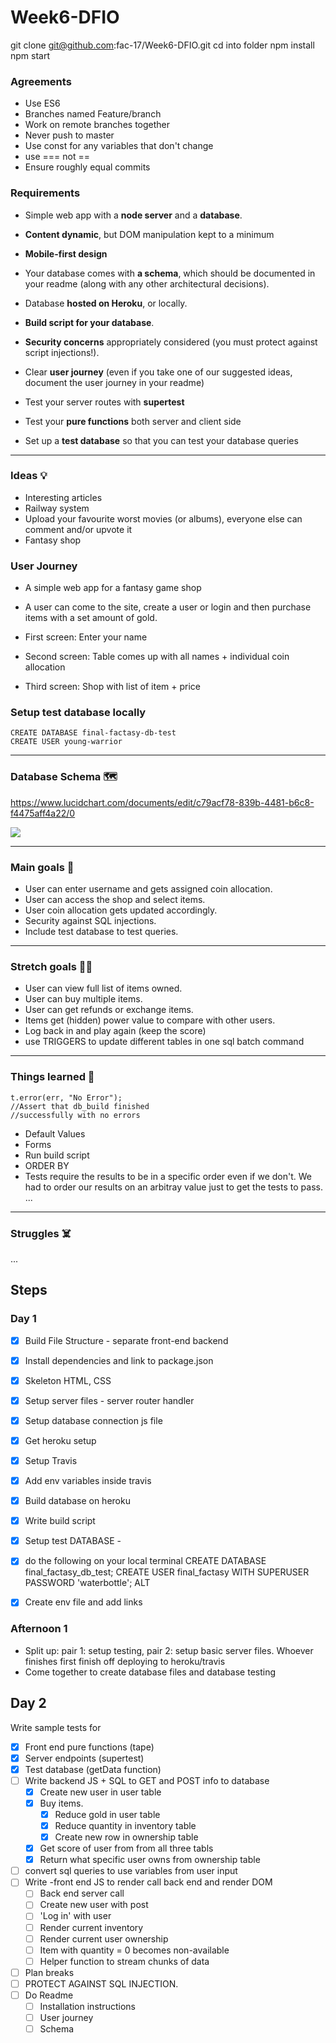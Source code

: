 # Week6-DFIO

git clone git@github.com:fac-17/Week6-DFIO.git
cd into folder
npm install
npm start


### Agreements
* Use ES6
* Branches named Feature/branch
* Work on remote branches together
* Never push to master
* Use const for any variables that don't change
* use === not == 
* Ensure roughly equal commits

### Requirements


- Simple web app with a **node server** and a **database**.
- **Content dynamic**, but DOM manipulation kept to a minimum
- **Mobile-first design**
- Your database comes with **a schema**, which should be documented in your readme (along with any other architectural decisions).
- Database **hosted on Heroku**, or locally.
- **Build script for your database**.
- **Security concerns** appropriately considered (you must protect against script injections!).

- Clear **user journey** (even if you take one of our suggested ideas, document the user journey in your readme)
- Test your server routes with **supertest**
- Test your **pure functions** both server and client side
- Set up a **test database** so that you can test your database queries


---

### Ideas 💡

- Interesting articles
- Railway system
- Upload your favourite worst movies (or albums), everyone else can comment and/or upvote it
- Fantasy shop

### User Journey
- A simple web app for a fantasy game shop
- A user can come to the site, create a user or login and then purchase items with a set amount of gold.

- First screen: Enter your name
- Second screen: Table comes up with all names + individual coin allocation
- Third screen: Shop with list of item + price


### Setup test database locally

```
CREATE DATABASE final-factasy-db-test
CREATE USER young-warrior

```


---

### Database Schema 🗺

https://www.lucidchart.com/documents/edit/c79acf78-839b-4481-b6c8-f4475aff4a22/0

![](https://i.imgur.com/guxfo63.png)



---

### Main goals 🥅

- User can enter username and gets assigned coin allocation.
- User can access the shop and select items.
- User coin allocation gets updated accordingly.
- Security against SQL injections.
- Include test database to test queries.

---

### Stretch goals 🤸‍♀️

- User can view full list of items owned.
- User can buy multiple items.
- User can get refunds or exchange items.
- Items get (hidden) power value to compare with other users.
- Log back in and play again (keep the score)
- use TRIGGERS to update different tables in one sql batch command

---

### Things learned 👀

```javascript=
t.error(err, "No Error"); 
//Assert that db_build finished 
//successfully with no errors
```
- Default Values
- Forms 
- Run build script 
- ORDER BY 
- Tests require the results to be in a specific order even if we don't. We had to order our results on an arbitray value just to get the tests to pass.
...

---

### Struggles ☠️

...



## Steps
### Day 1
- [x] Build File Structure - separate front-end backend
- [x] Install dependencies and link to package.json
- [x] Skeleton HTML, CSS
- [x] Setup server files - server router handler
- [x] Setup database connection js file
- [x] Get heroku setup
- [x] Setup Travis
- [x] Add env variables inside travis
- [x] Build database on heroku
- [x] Write build script
- [x] Setup test DATABASE - 
- [x] do the following on your local terminal
CREATE DATABASE final_factasy_db_test;
CREATE USER final_factasy WITH SUPERUSER PASSWORD 'waterbottle';
ALT 
- [x] Create env file and add links


### Afternoon 1
* Split up: pair 1: setup testing, pair 2: setup basic server files. Whoever finishes first finish off deploying to heroku/travis
* Come together to create database files and database testing

## Day 2
 Write sample tests for 
- [x] Front end pure functions (tape)
- [x] Server endpoints (supertest)
- [x] Test database (getData function)
- [ ] Write backend JS + SQL to GET and POST info to database
    - [x] Create new user in user table
    - [x] Buy items. 
        - [x] Reduce gold in user table
        - [x] Reduce quantity in inventory table
        - [x] Create new row in ownership table
    - [x]  Get score of user from from all three tabls 
    - [x] Return what specific user owns from ownership table
- [ ] convert sql queries to use variables from user input
- [ ] Write   -front end JS to render call back end and render DOM 
    - [ ] Back end server call 
    - [ ] Create new user with post
    - [ ] 'Log in' with user
    - [ ] Render current inventory 
    - [ ] Render current user ownership
    - [ ] Item with quantity = 0 becomes non-available
    - [ ] Helper function to stream chunks of data
- [ ] Plan breaks
- [ ] PROTECT AGAINST SQL INJECTION.
- [ ] Do Readme
    - [ ] Installation instructions
    - [ ] User journey
    - [ ] Schema
